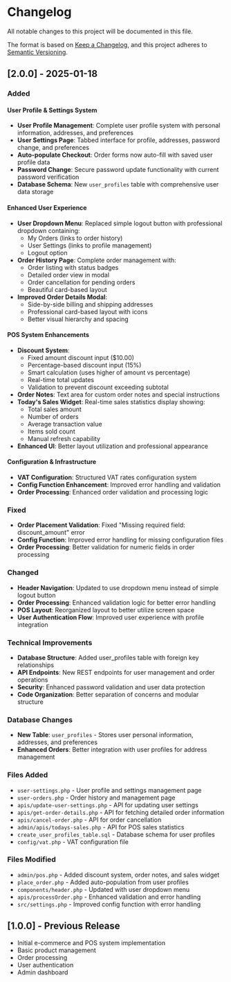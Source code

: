 # Changelog

All notable changes to this project will be documented in this file.

The format is based on [Keep a Changelog](https://keepachangelog.com/en/1.0.0/),
and this project adheres to [Semantic Versioning](https://semver.org/spec/v2.0.0.html).

## [2.0.0] - 2025-01-18

### Added

#### User Profile & Settings System
- **User Profile Management**: Complete user profile system with personal information, addresses, and preferences
- **User Settings Page**: Tabbed interface for profile, addresses, password change, and preferences
- **Auto-populate Checkout**: Order forms now auto-fill with saved user profile data
- **Password Change**: Secure password update functionality with current password verification
- **Database Schema**: New `user_profiles` table with comprehensive user data storage

#### Enhanced User Experience
- **User Dropdown Menu**: Replaced simple logout button with professional dropdown containing:
  - My Orders (links to order history)
  - User Settings (links to profile management)
  - Logout option
- **Order History Page**: Complete order management with:
  - Order listing with status badges
  - Detailed order view in modal
  - Order cancellation for pending orders
  - Beautiful card-based layout
- **Improved Order Details Modal**: 
  - Side-by-side billing and shipping addresses
  - Professional card-based layout with icons
  - Better visual hierarchy and spacing

#### POS System Enhancements
- **Discount System**: 
  - Fixed amount discount input ($10.00)
  - Percentage-based discount input (15%)
  - Smart calculation (uses higher of amount vs percentage)
  - Real-time total updates
  - Validation to prevent discount exceeding subtotal
- **Order Notes**: Text area for custom order notes and special instructions
- **Today's Sales Widget**: Real-time sales statistics display showing:
  - Total sales amount
  - Number of orders
  - Average transaction value
  - Items sold count
  - Manual refresh capability
- **Enhanced UI**: Better layout utilization and professional appearance

#### Configuration & Infrastructure
- **VAT Configuration**: Structured VAT rates configuration system
- **Config Function Enhancement**: Improved error handling and validation
- **Order Processing**: Enhanced order validation and processing logic

### Fixed
- **Order Placement Validation**: Fixed "Missing required field: discount_amount" error
- **Config Function**: Improved error handling for missing configuration files
- **Order Processing**: Better validation for numeric fields in order processing

### Changed
- **Header Navigation**: Updated to use dropdown menu instead of simple logout button
- **Order Processing**: Enhanced validation logic for better error handling
- **POS Layout**: Reorganized layout to better utilize screen space
- **User Authentication Flow**: Improved user experience with profile integration

### Technical Improvements
- **Database Structure**: Added user_profiles table with foreign key relationships
- **API Endpoints**: New REST endpoints for user management and order operations
- **Security**: Enhanced password validation and user data protection
- **Code Organization**: Better separation of concerns and modular structure

### Database Changes
- **New Table**: `user_profiles` - Stores user personal information, addresses, and preferences
- **Enhanced Orders**: Better integration with user profiles for address management

### Files Added
- `user-settings.php` - User profile and settings management page
- `user-orders.php` - Order history and management page
- `apis/update-user-settings.php` - API for updating user settings
- `apis/get-order-details.php` - API for fetching detailed order information
- `apis/cancel-order.php` - API for order cancellation
- `admin/apis/todays-sales.php` - API for POS sales statistics
- `create_user_profiles_table.sql` - Database schema for user profiles
- `config/vat.php` - VAT configuration file

### Files Modified
- `admin/pos.php` - Added discount system, order notes, and sales widget
- `place_order.php` - Added auto-population from user profiles
- `components/header.php` - Updated with user dropdown menu
- `apis/processOrder.php` - Enhanced validation and error handling
- `src/settings.php` - Improved config function with error handling

## [1.0.0] - Previous Release
- Initial e-commerce and POS system implementation
- Basic product management
- Order processing
- User authentication
- Admin dashboard